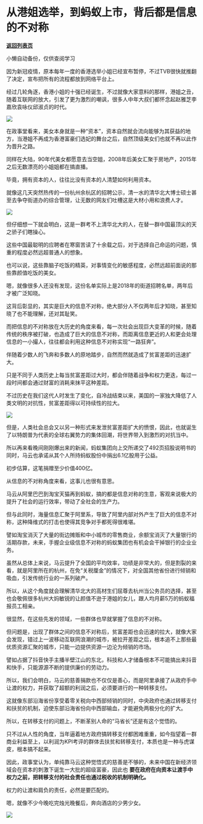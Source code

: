 # 从港姐选举，到蚂蚁上市，背后都是信息的不对称

[**返回列表页**](/gzh/政事堂2019)

小懒自动备份，仅供查阅学习

因为新冠疫情，原本每年一度的香港选举小姐已经宣布暂停，不过TVB很快就推翻了决定，宣布把所有的流程都放到网络平台上。

  

经过几轮角逐，香港小姐的十强已经诞生，不过就像大家意料的那样，港姐之丑，随着互联网的放大，引发了更为激烈的嘲讽，很多人中年大叔们都怀念起赵雅芝李嘉欣袁咏仪邱淑贞的时代。

  

![](https://mmbiz.qpic.cn/mmbiz_jpg/rxhS23yu8cNRuwD2YG4RPWDkUf0O4Lgdnc1r9fBRhNJPYeprmvan4hffpiapRWZ5gia8TN9NPfmUYibZOibjxZdZXA/640?wx_fmt=jpeg)

  

在政事堂看来，美女本身就是一种“资本”，资本自然就会流向能够为其获益的地方，当港姐不再成为香港富豪们选妃的舞台之后，自然顶级美女们也就不再以此作为晋升之路。

  

同样在大陆，90年代美女都愿意去当空姐，2008年后美女汇聚于房地产，2015年之后无数漂亮的小姐姐都在搞直播。  

  

毕竟，拥有资本的人，往往比没有资本的人清楚如何利用资本。

  

就像这几天突然热传的一份杭州余杭区的招聘公示，清一水的清华北大博士硕士甚至去争夺街道办的综合管理，让无数的网友们吐槽这是大材小用和浪费人才。

  

![](https://mmbiz.qpic.cn/mmbiz_jpg/rxhS23yu8cNRuwD2YG4RPWDkUf0O4Lgdg6s6TkQPDBYCoNfNUfxXeKOYH9uCBRHiaWD9YROOFuC5JOsnibOMaUOw/640?wx_fmt=jpeg)

  

但仔细想一下就会明白，这是一群考不上清华北大的人，在替一群中国最顶尖的天之骄子们瞎操心。

  

这些中国最聪明的应聘者在寒窗苦读了十余载之后，对于选择自己命运的问题，慎重的程度必然远超普通人的想象。

  

也可以说，这些靠脑子吃饭的精英，对事情变化的敏感程度，必然远超前面说的那些靠颜值吃饭的美女。  

  

嗯，就像很多人还没有发现，这份名单实际上是2018年的街道招聘名单，两年后才被广泛知晓。

  

这背后彰显的，其实是巨大的信息不对称，绝大部分人不仅两年后才知晓，甚至知晓了也不能理解，还对其耻笑。  

  

而把信息的不对称放在大历史的角度来看，每一次社会出现巨大变革的时候，随着传统的秩序被打破，也造成了巨大的信息不对称，而距离信息更近的人和更会处理信息的一小撮人，往往都会利用这种信息不对称实现“一路狂奔”。  

  

伴随着少数人的飞奔和多数人的原地踏步，自然而然就造成了贫富差距的迅速扩大。  

  

只是不同于人类历史上每当贫富差距过大时，都会伴随着战争和权力更迭，每过一段时间都会通过财富的消耗来抹平这种差距。

  

不过历史在我们这代人时发生了变化，自冷战结束以来，美国的一家独大降低了人类文明的对抗性，贫富差距得以可持续性的拉大。

![](https://mmbiz.qpic.cn/mmbiz_jpg/rxhS23yu8cNRuwD2YG4RPWDkUf0O4Lgd1hMJaxuHW35LzJIK8mYNLp7HlE9QVLhZia6R3uiaDxgLtib0VZMNTZDRw/640?wx_fmt=jpeg)  

但是，人类社会总会又以另一种形式来发泄贫富差距扩大的愤恨，因此，也就诞生了以特朗普为代表的全球右翼势力的集体回潮，将世界带入到激烈的对抗当中。

  

所以再来看晚间刚刚爆出来的新闻，蚂蚁集团向上交所递交了492页招股说明书的同时，马云也承诺从其个人所持蚂蚁股份中捐出6.1亿股用于公益。

  

初步估算，这笔捐赠至少价值400亿。

  

从信息的不对称角度来看，这事儿也很有意思。  

  

马云从阿里巴巴到淘宝天猫再到蚂蚁，搞的都是信息对称的生意，客观来说极大的提升了社会的运行效率，带动了全社会的生产力。  

  

但与此同时，海量信息汇聚于阿里系，导致了阿里内部对外产生了巨大的信息不对称，这种降维式的打击也使得其竞争对手都死得很难堪。  

  

譬如淘宝消灭了大量的街边摊贩和中小城市的零售商业，余额宝消灭了大量银行的活期存款，未来，手握企业级信息不对称的蚂蚁集团也有机会会干掉银行的企业业务。  

  

虽然从总体上来说，马云提升了全国的平均效率，功绩是非常大的，但是割裂的来看，就是阿里所在的杭州，在免“关税厘金”的情况下，对全国其他省份进行倾销和吸血，引发传统行业的一系列破产。

  

所以，从这个角度就会理解清华北大的高材生们屈尊去杭州当公务员的选择，甚至也会敬佩很多杭州大妈敏锐的让颜值不逊于港姐的女儿，跟人均月薪5万的蚂蚁福报员工相亲。

  

很显然，在这些先发的领域，一些群体也早就掌握了信息的不对称。  

  

但问题是，出现了群体之间的信息不对称后，贫富差距也会迅速的拉大，就像大家会发现，错过上一波移动互联网浪潮的城市，被拉开差距之后，根本追不上那些最优质资源汇聚的城市，只能一边提供资源一边沦为倾销的市场。  

  

譬如占据了抖音快手主播半壁江山的东北，科技和人才储备根本不可能搞出来抖音和快手，只能源源不断的提供廉价的劳动力。  

  

所以，我们会明白，马云的慈善捐款也不仅仅是善心，而是阿里承接了从政府手中让渡的权力，并获取了超额的利润之后，必须要进行的一种转移支付。  

  

这就像东部沿海省份享受着零关税向中西部倾销的同时，中央政府也通过转移支付和扶贫的机制，迫使东部沿海省份向中西部输血，才能避免两极分化的扩大。  

  

所以，在转移支付的问题上，不断革别人命的“马省长”还是有这个觉悟的。  

  

只不过从人性的角度，当年逼着地方政府搞转移支付都困难重重，如今指望着一群商业利益至上，以利润为KPI考评的群体去扶贫和转移支付，本质也是一种与虎谋皮，根本搞不起来。

  

因此，政事堂认为，单纯靠马云这种觉悟式的慈善是不够的，未来中国在新经济领域会在资本的刺激下诞生一大批的超级富豪，因此也
**要在政府在向资本让渡手中权力之前，把转移支付的社会责任也通过税收的机制明确化。**  

  

权力的让渡和肩负的责任，必然是要匹配的。

  

嗯，就像不少今晚吃完烛光晚餐后，奔向酒店的少男少女。  

  

![](https://mmbiz.qpic.cn/mmbiz_jpg/rxhS23yu8cPp0iaKAfe0ZsWfgGcY72o9Nror8TicrtnlDsqzY7y4Kum4fM3X0FMEGlbvm9HvZUiaETSnLt4DHNLbQ/640?wx_fmt=jpeg)

